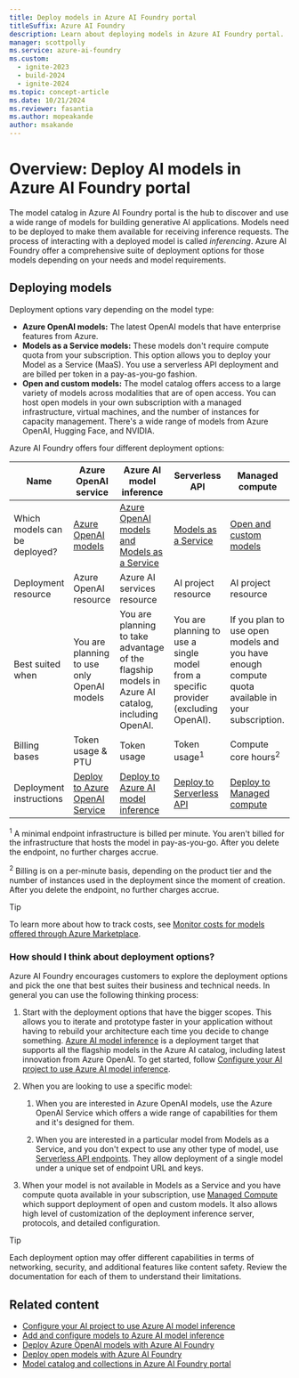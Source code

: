 ```yaml
---
title: Deploy models in Azure AI Foundry portal
titleSuffix: Azure AI Foundry
description: Learn about deploying models in Azure AI Foundry portal.
manager: scottpolly
ms.service: azure-ai-foundry
ms.custom:
  - ignite-2023
  - build-2024
  - ignite-2024
ms.topic: concept-article
ms.date: 10/21/2024
ms.reviewer: fasantia
ms.author: mopeakande
author: msakande
---
```


# Overview: Deploy AI models in Azure AI Foundry portal

The model catalog in Azure AI Foundry portal is the hub to discover and use a wide range of models for building generative AI applications. Models need to be deployed to make them available for receiving inference requests. The process of interacting with a deployed model is called *inferencing*. Azure AI Foundry offer a comprehensive suite of deployment options for those models depending on your needs and model requirements.

## Deploying models

Deployment options vary depending on the model type:

* **Azure OpenAI models:** The latest OpenAI models that have enterprise features from Azure.
* **Models as a Service models:** These models don't require compute quota from your subscription. This option allows you to deploy your Model as a Service (MaaS). You use a serverless API deployment and are billed per token in a pay-as-you-go fashion.
* **Open and custom models:** The model catalog offers access to a large variety of models across modalities that are of open access. You can host open models in your own subscription with a managed infrastructure, virtual machines, and the number of instances for capacity management. There's a wide range of models from Azure OpenAI, Hugging Face, and NVIDIA.

Azure AI Foundry offers four different deployment options:

|Name                           | Azure OpenAI service | Azure AI model inference | Serverless API | Managed compute |
|-------------------------------|----------------------|-------------------|----------------|-----------------|
| Which models can be deployed? | [Azure OpenAI models](../../ai-services/openai/concepts/models.md)        | [Azure OpenAI models and Models as a Service](../../ai-foundry/model-inference/concepts/models.md) | [Models as a Service](../how-to/model-catalog-overview.md#content-safety-for-models-deployed-via-serverless-apis) | [Open and custom models](../how-to/model-catalog-overview.md#availability-of-models-for-deployment-as-managed-compute) |
| Deployment resource           | Azure OpenAI resource | Azure AI services resource | AI project resource | AI project resource |
| Best suited when              | You are planning to use only OpenAI models | You are planning to take advantage of the flagship models in Azure AI catalog, including OpenAI. | You are planning to use a single model from a specific provider (excluding OpenAI). | If you plan to use open models and you have enough compute quota available in your subscription. |
| Billing bases                 | Token usage & PTU         | Token usage       | Token usage<sup>1</sup>      | Compute core hours<sup>2</sup> |
| Deployment instructions       | [Deploy to Azure OpenAI Service](../how-to/deploy-models-openai.md) | [Deploy to Azure AI model inference](../model-inference/how-to/create-model-deployments.md) | [Deploy to Serverless API](../how-to/deploy-models-serverless.md) | [Deploy to Managed compute](../how-to/deploy-models-managed.md) |

<sup>1</sup> A minimal endpoint infrastructure is billed per minute. You aren't billed for the infrastructure that hosts the model in pay-as-you-go. After you delete the endpoint, no further charges accrue.

<sup>2</sup> Billing is on a per-minute basis, depending on the product tier and the number of instances used in the deployment since the moment of creation. After you delete the endpoint, no further charges accrue.

> [!TIP]
> To learn more about how to track costs, see [Monitor costs for models offered through Azure Marketplace](../how-to/costs-plan-manage.md#monitor-costs-for-models-offered-through-the-azure-marketplace).

### How should I think about deployment options?

Azure AI Foundry encourages customers to explore the deployment options and pick the one that best suites their business and technical needs. In general you can use the following thinking process:

1. Start with the deployment options that have the bigger scopes. This allows you to iterate and prototype faster in your application without having to rebuild your architecture each time you decide to change something. [Azure AI model inference](../../ai-foundry/model-inference/overview.md) is a deployment target that supports all the flagship models in the Azure AI catalog, including latest innovation from Azure OpenAI. To get started, follow [Configure your AI project to use Azure AI model inference](../../ai-foundry/model-inference/how-to/quickstart-ai-project.md).

2. When you are looking to use a specific model:

   1. When you are interested in Azure OpenAI models, use the Azure OpenAI Service which offers a wide range of capabilities for them and it's designed for them.

   2. When you are interested in a particular model from Models as a Service, and you don't expect to use any other type of model, use [Serverless API endpoints](../how-to/deploy-models-serverless.md). They allow deployment of a single model under a unique set of endpoint URL and keys.

3. When your model is not available in Models as a Service and you have compute quota available in your subscription, use [Managed Compute](../how-to/deploy-models-managed.md) which support deployment of open and custom models. It also allows high level of customization of the deployment inference server, protocols, and detailed configuration.

> [!TIP]
> Each deployment option may offer different capabilities in terms of networking, security, and additional features like content safety. Review the documentation for each of them to understand their limitations.

## Related content

* [Configure your AI project to use Azure AI model inference](../../ai-foundry/model-inference/how-to/quickstart-ai-project.md)
* [Add and configure models to Azure AI model inference](../model-inference/how-to/create-model-deployments.md)
* [Deploy Azure OpenAI models with Azure AI Foundry](../how-to/deploy-models-openai.md)
* [Deploy open models with Azure AI Foundry](../how-to/deploy-models-managed.md)
* [Model catalog and collections in Azure AI Foundry portal](../how-to/model-catalog-overview.md)
